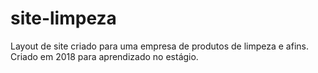 # site-limpeza
Layout de site criado para uma empresa de produtos de limpeza e afins.
Criado em 2018 para aprendizado no estágio.
